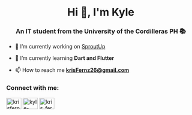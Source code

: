 <h1 align="center">Hi 👋, I'm Kyle</h1>
<h3 align="center">An IT student from the University of the Cordilleras PH 📚</h3>

- 🔭 I’m currently working on [SproutUp](https://github.com/krisFernz26/SproutUp)

- 🌱 I’m currently learning **Dart and Flutter**

- 📫 How to reach me **krisFernz26@gmail.com**

<h3 align="left">Connect with me:</h3>
<p align="left">
<a href="https://twitter.com/krisfernz26" target="blank"><img align="center" src="https://cdn.jsdelivr.net/npm/simple-icons@3.0.1/icons/twitter.svg" alt="krisfernz26" height="30" width="40" /></a>
<a href="https://linkedin.com/in/kyle-fernandez-a99438175" target="blank"><img align="center" src="https://cdn.jsdelivr.net/npm/simple-icons@3.0.1/icons/linkedin.svg" alt="kyle-fernandez-a99438175" height="30" width="40" /></a>
<a href="https://instagram.com/kris_fernz" target="blank"><img align="center" src="https://cdn.jsdelivr.net/npm/simple-icons@3.0.1/icons/instagram.svg" alt="kris_fernz" height="30" width="40" /></a>
</p>
